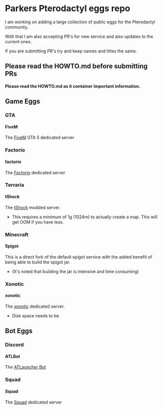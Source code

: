 # Parkers Pterodactyl eggs repo

I am working on adding a large collection of public eggs for the Pterodactyl community.

With that I am also accepting PR's for new service and also updates to the current ones.

If you are submitting PR's try and keep names and titles the same.


## Please read the HOWTO.md before submitting PRs


#### Please read the HOWTO.md as it container important information.

## Game Eggs
### GTA
#### FiveM
The [FiveM](https://fivem.net/) GTA 5 dedicated server

### Factorio
#### factorio
The [Factorio](https://factorio.com/) dedicated server

### Terraria
#### tShock
The [tShock](https://tshock.co) modded server.
- This requires a minimum of 1g (1024m) to actually create a map. This will get OOM if you have less.

### Minecraft
#### Spigot
This is a direct fork of the default spigot service with the added benefit of being able to build the spigot jar.  
- (It's noted that building the jar is intensive and time consuming)

### Xonotic
#### xonotic
The [xonotic](http://www.xonotic.org/) dedicated server.
- Disk space needs to be

## Bot Eggs
### Discord
#### ATLBot
The [ATLauncher Bot](https://github.com/ATLauncher/discord-bot/)

### Squad
#### Squad
The [Squad](https://joinsquad.com/) dedicated server
